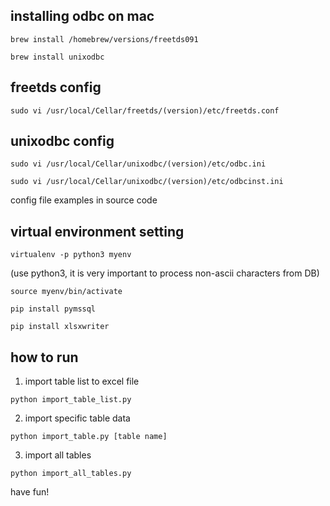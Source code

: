 ## installing odbc on mac

```
brew install /homebrew/versions/freetds091
```

```
brew install unixodbc
```

## freetds config

```
sudo vi /usr/local/Cellar/freetds/(version)/etc/freetds.conf
```

## unixodbc config

```
sudo vi /usr/local/Cellar/unixodbc/(version)/etc/odbc.ini
```

```
sudo vi /usr/local/Cellar/unixodbc/(version)/etc/odbcinst.ini
```

config file examples in source code


## virtual environment setting

```
virtualenv -p python3 myenv
```

(use python3, it is very important to process non-ascii characters from DB)

```
source myenv/bin/activate
```

```
pip install pymssql
```

```
pip install xlsxwriter
```

## how to run

1. import table list to excel file

```
python import_table_list.py
```

2. import specific table data

```
python import_table.py [table name]
```

3. import all tables

```
python import_all_tables.py
```

have fun!
